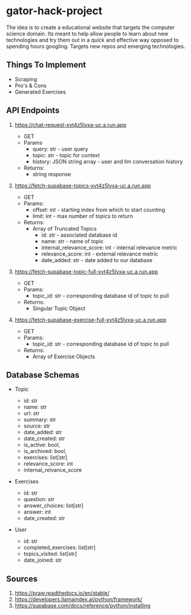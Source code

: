 # gator-hack-project
The idea is to create a educational website that targets the computer science domain. Its meant to help allow people to learn about new technologies and try them out in a quick and effective way opposed to spending hours googling. Targets new repos and emerging technologies.

## Things To Implement
- Scraping
- Pro's & Cons
- Generated Exercises

## API Endpoints

1) https://chat-request-xvt4z5lyxa-uc.a.run.app
    - GET
    - Params
        - query: str - user query
        - topic: str - topic for context
        - history: JSON string array - user and llm conversation history
    - Returns:
        - string response

2) https://fetch-supabase-topics-xvt4z5lyxa-uc.a.run.app
    - GET
    - Params:
        - offset: int - starting index from which to start counting
        - limit: int - max number of topics to return
    - Returns:
        - Array of Truncated Topics
            - id: str - associated database id
            - name: str - name of topic
            - internal_relevance_score: int - internal relevance metric
            - relevance_score: int - external relevance metric
            - date_added: str - date added to our database

3) https://fetch-supabase-topic-full-xvt4z5lyxa-uc.a.run.app
    - GET
    - Params:
        - topic_id: str - corresponding database id of topic to pull
    - Returns:
        - Singular Topic Object

4) https://fetch-supabase-exercise-full-xvt4z5lyxa-uc.a.run.app
    - GET
    - Params:
        - topic_id: str - corresponding database id of topic to pull
    - Returns:
        - Array of Exercise Objects

## Database Schemas
- Topic
    - id: str
    - name: str
    - url: str
    - summary: str
    - source: str
    - date_added: str
    - date_created: str
    - is_active: bool,
    - is_archived: bool,
    - exercises: list[str]
    - relevance_score: int
    - internal_relvance_score

- Exercises
    - id: str
    - question: str
    - answer_choices: list[str]
    - answer: int
    - date_created: str

- User
    - id: str
    - completed_exercises: list[str]
    - topics_visited: list[str]
    - date_joined: str

## Sources
1) https://praw.readthedocs.io/en/stable/
2) https://developers.llamaindex.ai/python/framework/
3) https://supabase.com/docs/reference/python/installing
